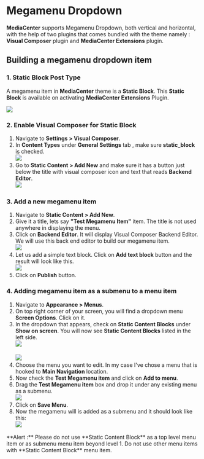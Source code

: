 # Megamenu Dropdown

**MediaCenter** supports Megamenu Dropdown, both vertical and horizontal, with the help of two plugins that comes bundled with the theme namely : **Visual Composer** plugin and **MediaCenter Extensions** plugin.

## Building a megamenu dropdown item

### 1. Static Block Post Type

A megamenu item in **MediaCenter** theme is a **Static Block**. This **Static Block** is available on activating **MediaCenter Extensions** Plugin.

![](https://raw.githubusercontent.com/ibndawood/mcwpdoc/master/assets/images/admin-static-content.png)

### 2. Enable Visual Composer for Static Block

1. Navigate to **Settings > Visual Composer**.
2. In **Content Types** under **General Settings** tab , make sure **static_block** is checked.<br/>![](https://raw.githubusercontent.com/ibndawood/mcwpdoc/master/assets/images/vc-settings.png)
3. Go to **Static Content > Add New** and make sure it has a button just below the title with visual composer icon and text that reads **Backend Editor**.<br/>![](https://raw.githubusercontent.com/ibndawood/mcwpdoc/master/assets/images/visual-composer-button.png)

### 3. Add a new megamenu item

1. Navigate to **Static Content > Add New**.
2. Give it a title, lets say **"Test Megamenu Item"** item. The title is not used anywhere in displaying the menu.
3. Click on **Backend Editor**. It will display Visual Composer Backend Editor. We will use this back end editor to build our megamenu item.<br/>![](https://raw.githubusercontent.com/ibndawood/mcwpdoc/master/assets/images/test-megamenu-item.png)
4. Let us add a simple text block. Click on **Add text block** button and the result will look like this.<br/>![](https://raw.githubusercontent.com/ibndawood/mcwpdoc/master/assets/images/add-text-block.png)
5. Click on **Publish** button.

### 4. Adding megamenu item as a submenu to a menu item

1. Navigate to **Appearance > Menus**.
2. On top right corner of your screen, you will find a dropdown menu **Screen Options**. Click on it.
3. In the dropdown that appears, check on **Static Content Blocks** under **Show on screen**. You will now see **Static Content Blocks** listed in the left side. <br/>![](https://raw.githubusercontent.com/ibndawood/mcwpdoc/master/assets/images/screen-options.png)<br/><br/>![](https://raw.githubusercontent.com/ibndawood/mcwpdoc/master/assets/images/static-content-block-left-menu.png)
4. Choose the menu you want to edit. In my case I've chose a menu that is hooked to **Main Navigation** location.
5. Now check the **Test Megamenu item** and click on **Add to menu**.
6. Drag the **Test Megamenu item** box and drop it under any existing menu as a submenu.<br/>
![](https://raw.githubusercontent.com/ibndawood/mcwpdoc/master/assets/images/static-block-submenu.png)
7. Click on **Save Menu**.
8. Now the megamenu will is added as a submenu and it should look like this: <br/> ![](https://raw.githubusercontent.com/ibndawood/mcwpdoc/master/assets/images/megamenu-as-submenu.png)

<div class="alert alert-danger">**Alert :** Please do not use **Static Content Block** as a top level menu item or as submenu menu item beyond level 1. Do not use other menu items with **Static Content Block** menu item.</div>
